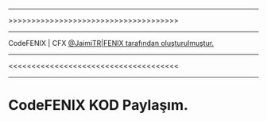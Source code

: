 <hr/>
>>>>>>>>>>>>>>>>>>>>>>>>>>>>>>>>>>>>>
<hr>
<p>CodeFENIX | CFX <a href="http://codefenix.dx.am/">@JaimiTR|FENIX tarafından oluşturulmuştur.</a></p>
<hr>
<<<<<<<<<<<<<<<<<<<<<<<<<<<<<<<<<<<<<
<hr/>
    <h1>
     CodeFENIX KOD Paylaşım. 
    </h1>